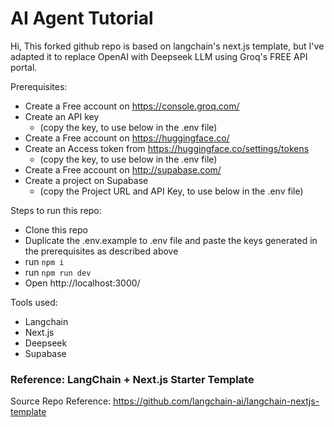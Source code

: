# AI Agent Tutorial

Hi, This forked github repo is based on langchain's next.js template, but I've adapted it to replace OpenAI with Deepseek LLM using Groq's FREE API portal. 

Prerequisites:
- Create a Free account on https://console.groq.com/
- Create an API key 
    - (copy the key, to use below in the .env file)
- Create a Free account on https://huggingface.co/
- Create an Access token from https://huggingface.co/settings/tokens 
    - (copy the key, to use below in the .env file)
- Create a Free account on http://supabase.com/
- Create a project on Supabase
    - (copy the Project URL and API Key, to use below in the .env file)

Steps to run this repo:
- Clone this repo
- Duplicate the .env.example to .env file and paste the keys generated in the prerequisites as described above
- run `npm i`
- run `npm run dev`
- Open http://localhost:3000/ 


Tools used:
- Langchain 
- Next.js 
- Deepseek 
- Supabase





### Reference: LangChain + Next.js Starter Template
Source Repo Reference: https://github.com/langchain-ai/langchain-nextjs-template